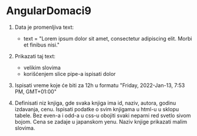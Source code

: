 # AngularDomaci9

1. Data je promenljiva text:

   - text = "Lorem ipsum dolor sit amet, consectetur adipiscing elit. Morbi et finibus nisi."

2. Prikazati taj text:

   - velikim slovima
   - korišćenjem slice pipe-a ispisati dolor

3. Ispisati vreme koje će biti za 12h u formatu "Friday, 2022-Jan-13, 7:53 PM, GMT+01:00"

4. Definisati niz knjiga, gde svaka knjiga ima id, naziv, autora, godinu izdavanja, cenu.
   Ispisati podatke o svim knjigama u html-u u sklopu tabele.
   Bez even-a i odd-a u css-u obojiti svaki neparni red svetlo sivom bojom.
   Cena se zadaje u japanskom yenu.
   Naziv knjige prikazati malim slovima.
